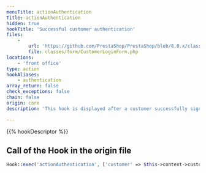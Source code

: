 ```yaml
---
menuTitle: actionAuthentication
Title: actionAuthentication
hidden: true
hookTitle: 'Successful customer authentication'
files:
    -
        url: 'https://github.com/PrestaShop/PrestaShop/blob/8.0.x/classes/form/CustomerLoginForm.php'
        file: classes/form/CustomerLoginForm.php
locations:
    - 'front office'
type: action
hookAliases:
    - authentication
array_return: false
check_exceptions: false
chain: false
origin: core
description: 'This hook is displayed after a customer successfully signs in'

---
```


{{% hookDescriptor %}}

## Call of the Hook in the origin file

```php
Hook::exec('actionAuthentication', ['customer' => $this->context->customer])
```
